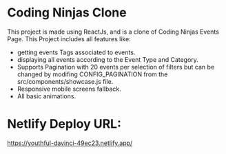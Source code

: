 # Coding Ninjas Clone

This project is made using ReactJs, and is a clone of Coding Ninjas Events Page.
This Project includes all features like:
- getting events Tags associated to events.
- displaying all events according to the Event Type and Category.
- Supports Pagination with 20 events per selection of filters but can be changed by modifing CONFIG_PAGINATION from the src/components/showcase.js file.
- Responsive mobile screens fallback.
- All basic animations.


# Netlify Deploy URL:
https://youthful-davinci-49ec23.netlify.app/
